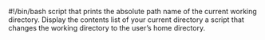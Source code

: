 #!/bin/bash
script that prints the absolute path name of the current working directory.
Display the contents list of your current directory
 a script that changes the working directory to the user’s home directory.
